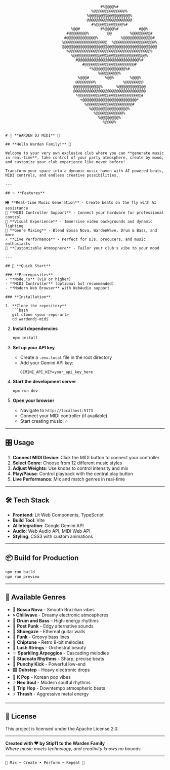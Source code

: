                                                                                                    
                                              #%@@@@%#                                              
                                          %@@@@@@@@@@@@@@%                                          
                                        %@@@@@@@@@@@@@@@@@@%                                        
                                        @@@@@@@@@@@@@@@@@@@@                                        
                                          #%@@@@@@@@@@@@%#                                          
                                 %@@#         #%@@@@%#         #@@%                                 
                               #@@@@@@@@%        @@        %@@@@@@@@#                               
                              #@@@@@@@@@@@@@%          %@@@@@@@@@@@@@#                              
                             %@@@@@@@@@@@@@@@@@@@  %@@@@@@@@@@@@@@@@@@%                             
                             @@@@@@@@@@@@@@@@@@@@@@@@@@@@@@@@@@@@@@@@@@                             
                               %@@@@@@@@@@@@@@@@@@@@@@@@@@@@@@@@@@@@%                               
                                 %@@@@@@@@@@@@@@@@@@@@@@@@@@@@@@@@%                                 
                                   #@@@@@@@@@@@@@@@@@@@@@@@@@@@%#                                   
                                      #@@@@@@@@@@@@@@@@@@@@@@#                                      
                                         *%@@@@@@@@@@@@@@%#                                         
                                             %@@@@@@@@%                                             
                                    %@@@#       %@@%       %@@@%                                    
                                   @@@@@@@@%            %@@@@@@@@                                   
                                  @@@@@@@@@@@@%      %@@@@@@@@@@@@                                  
                                  @@@@@@@@@@@@@@@@@@@@@@@@@@@@@@@@                                  
                                   *@@@@@@@@@@@@@@@@@@@@@@@@@@@@#                                   
                                     +@@@@@@@@@@@@@@@@@@@@@@@@*                                     
                                       %@@@@@@@@@@@@@@@@@@@@#                                       
                                         %@@@@@@@@@@@@@@@@%                                         
                                           %@@@@@@@@@@@@%                                           
                                             %@@@@@@@@%                                             
                                               %@@@@%                                               
                                                                                                 
```

# 🎵 **WARDEN DJ MIDI** 🎵

## **Hello Warden Family!** 👋

Welcome to your very own exclusive club where you can **generate music in real-time**, take control of your party atmosphere, create by mood, and customize your club experience like never before! 

Transform your space into a dynamic music haven with AI-powered beats, MIDI controls, and endless creative possibilities.

---

## ✨ **Features**

🎛️ **Real-time Music Generation** - Create beats on the fly with AI assistance  
🎹 **MIDI Controller Support** - Connect your hardware for professional control  
🎨 **Visual Experience** - Immersive video backgrounds and dynamic lighting  
🎵 **Genre Mixing** - Blend Bossa Nova, WardenWave, Drum & Bass, and more  
⚡ **Live Performance** - Perfect for DJs, producers, and music enthusiasts  
🎪 **Customizable Atmosphere** - Tailor your club's vibe to your mood  

---

## 🚀 **Quick Start**

### **Prerequisites**
- **Node.js** (v18 or higher)
- **MIDI Controller** (optional but recommended)
- **Modern Web Browser** with WebAudio support

### **Installation**

1. **Clone the repository**
   ```bash
   git clone <your-repo-url>
   cd wardendj-midi
   ```

2. **Install dependencies**
   ```bash
   npm install
   ```

3. **Set up your API key**
   - Create a `.env.local` file in the root directory
   - Add your Gemini API key:
     ```
     GEMINI_API_KEY=your_api_key_here
     ```

4. **Start the development server**
   ```bash
   npm run dev
   ```

5. **Open your browser**
   - Navigate to `http://localhost:5173`
   - Connect your MIDI controller (if available)
   - Start creating music! 🎶

---

## 🎛️ **Usage**

1. **Connect MIDI Device**: Click the MIDI button to connect your controller
2. **Select Genre**: Choose from 12 different music styles
3. **Adjust Weights**: Use knobs to control intensity and mix
4. **Play/Pause**: Control playback with the central play button
5. **Live Performance**: Mix and match genres in real-time

---

## 🛠️ **Tech Stack**

- **Frontend**: Lit Web Components, TypeScript
- **Build Tool**: Vite
- **AI Integration**: Google Gemini API
- **Audio**: Web Audio API, MIDI Web API
- **Styling**: CSS3 with custom animations

---

## 📦 **Build for Production**

```bash
npm run build
npm run preview
```

---

## 🎵 **Available Genres**

- 🌊 **Bossa Nova** - Smooth Brazilian vibes
- 🌀 **Chillwave** - Dreamy electronic atmospheres  
- 🥁 **Drum and Bass** - High-energy rhythms
- 🎸 **Post Punk** - Edgy alternative sounds
- 👠 **Shoegaze** - Ethereal guitar walls
- 🕺 **Funk** - Groovy bass lines
- 🎹 **Chiptune** - Retro 8-bit melodies
- 🎻 **Lush Strings** - Orchestral beauty
- ✨ **Sparkling Arpeggios** - Cascading melodies
- 🎵 **Staccato Rhythms** - Sharp, precise beats
- 👊 **Punchy Kick** - Powerful low-end
- 🎛️ **Dubstep** - Heavy electronic drops
- 🎤 **K Pop** - Korean pop vibes
- 🎶 **Neo Soul** - Modern soulful rhythms
- 🌙 **Trip Hop** - Downtempo atmospheric beats
- ⚡ **Thrash** - Aggressive metal energy

---

## 📄 **License**

This project is licensed under the Apache License 2.0.

---

**Created with ❤️ by Stip11 to the Warden Family**  
*Where music meets technology, and creativity knows no bounds*

---

```
🎵 Mix • Create • Perform • Repeat 🎵
```
